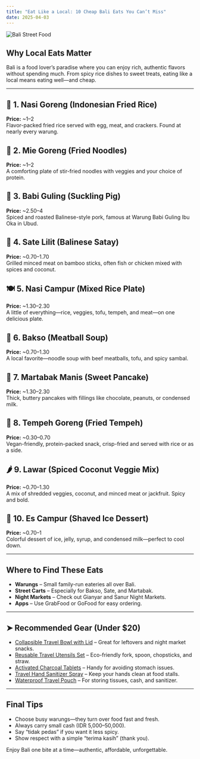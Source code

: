 ```yaml
---
title: "Eat Like a Local: 10 Cheap Bali Eats You Can’t Miss"
date: 2025-04-03
---
```


![Bali Street Food](https://images.unsplash.com/photo-1590488271114-d65198ae0717?auto=format&fit=crop&w=1200&h=630)

## Why Local Eats Matter  
Bali is a food lover’s paradise where you can enjoy rich, authentic flavors without spending much. From spicy rice dishes to sweet treats, eating like a local means eating well—and cheap.

---

## 🍛 1. Nasi Goreng (Indonesian Fried Rice)  
**Price:** ~$1–$2  
Flavor-packed fried rice served with egg, meat, and crackers. Found at nearly every warung.

## 🍜 2. Mie Goreng (Fried Noodles)  
**Price:** ~$1–$2  
A comforting plate of stir-fried noodles with veggies and your choice of protein.

## 🐷 3. Babi Guling (Suckling Pig)  
**Price:** ~$2.50–$4  
Spiced and roasted Balinese-style pork, famous at Warung Babi Guling Ibu Oka in Ubud.

## 🍢 4. Sate Lilit (Balinese Satay)  
**Price:** ~$0.70–$1.70  
Grilled minced meat on bamboo sticks, often fish or chicken mixed with spices and coconut.

## 🍽 5. Nasi Campur (Mixed Rice Plate)  
**Price:** ~$1.30–$2.30  
A little of everything—rice, veggies, tofu, tempeh, and meat—on one delicious plate.

## 🍲 6. Bakso (Meatball Soup)  
**Price:** ~$0.70–$1.30  
A local favorite—noodle soup with beef meatballs, tofu, and spicy sambal.

## 🥞 7. Martabak Manis (Sweet Pancake)  
**Price:** ~$1.30–$2.30  
Thick, buttery pancakes with fillings like chocolate, peanuts, or condensed milk.

## 🌱 8. Tempeh Goreng (Fried Tempeh)  
**Price:** ~$0.30–$0.70  
Vegan-friendly, protein-packed snack, crisp-fried and served with rice or as a side.

## 🌶 9. Lawar (Spiced Coconut Veggie Mix)  
**Price:** ~$0.70–$1.30  
A mix of shredded veggies, coconut, and minced meat or jackfruit. Spicy and bold.

## 🍧 10. Es Campur (Shaved Ice Dessert)  
**Price:** ~$0.70–$1  
Colorful dessert of ice, jelly, syrup, and condensed milk—perfect to cool down.

---

## Where to Find These Eats  
- **Warungs** – Small family-run eateries all over Bali.  
- **Street Carts** – Especially for Bakso, Sate, and Martabak.  
- **Night Markets** – Check out Gianyar and Sanur Night Markets.  
- **Apps** – Use GrabFood or GoFood for easy ordering.

---

## ➤ Recommended Gear (Under $20)

- [Collapsible Travel Bowl with Lid](https://www.amazon.com/dp/B083QHBLGR) – Great for leftovers and night market snacks.  
- [Reusable Travel Utensils Set](https://www.amazon.com/dp/B082YYMH6P) – Eco-friendly fork, spoon, chopsticks, and straw.  
- [Activated Charcoal Tablets](https://www.amazon.com/dp/B00NXYUTLI) – Handy for avoiding stomach issues.  
- [Travel Hand Sanitizer Spray](https://www.amazon.com/dp/B08DL3NL4W) – Keep your hands clean at food stalls.  
- [Waterproof Travel Pouch](https://www.amazon.com/dp/B07YW8Z4ZF) – For storing tissues, cash, and sanitizer.

---

## Final Tips  
- Choose busy warungs—they turn over food fast and fresh.  
- Always carry small cash (IDR 5,000–50,000).  
- Say “tidak pedas” if you want it less spicy.  
- Show respect with a simple “terima kasih” (thank you).  

Enjoy Bali one bite at a time—authentic, affordable, unforgettable.
